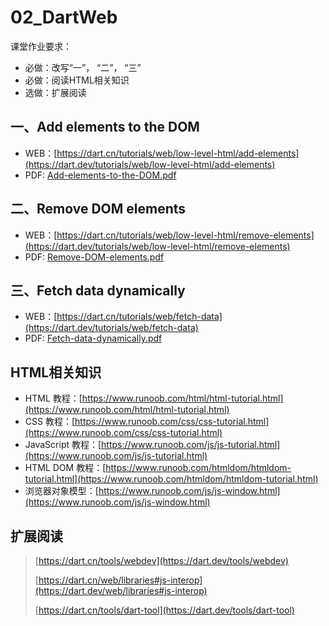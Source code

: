 # 02_DartWeb

课堂作业要求：
- 必做：改写“一”， “二”， “三”
- 必做：阅读HTML相关知识
- 选做：扩展阅读

## 一、Add elements to the DOM

* WEB：[https://dart.cn/tutorials/web/low-level-html/add-elements](https://dart.dev/tutorials/web/low-level-html/add-elements)
* PDF: [Add-elements-to-the-DOM.pdf](Add-elements-to-the-DOM.pdf)

## 二、Remove DOM elements

* WEB：[https://dart.cn/tutorials/web/low-level-html/remove-elements](https://dart.dev/tutorials/web/low-level-html/remove-elements)
* PDF: [Remove-DOM-elements.pdf](Remove-DOM-elements.pdf)

## 三、Fetch data dynamically

* WEB：[https://dart.cn/tutorials/web/fetch-data](https://dart.dev/tutorials/web/fetch-data)
* PDF: [Fetch-data-dynamically.pdf](Fetch-data-dynamically.pdf)

## HTML相关知识

* HTML 教程：[https://www.runoob.com/html/html-tutorial.html](https://www.runoob.com/html/html-tutorial.html)
* CSS 教程：[https://www.runoob.com/css/css-tutorial.html](https://www.runoob.com/css/css-tutorial.html)
* JavaScript 教程：[https://www.runoob.com/js/js-tutorial.html](https://www.runoob.com/js/js-tutorial.html)
* HTML DOM 教程：[https://www.runoob.com/htmldom/htmldom-tutorial.html](https://www.runoob.com/htmldom/htmldom-tutorial.html)
* 浏览器对象模型：[https://www.runoob.com/js/js-window.html](https://www.runoob.com/js/js-window.html)

## 扩展阅读

> [https://dart.cn/tools/webdev](https://dart.dev/tools/webdev)
>
> [https://dart.cn/web/libraries#js-interop](https://dart.dev/web/libraries#js-interop)
>
> [https://dart.cn/tools/dart-tool](https://dart.dev/tools/dart-tool)
